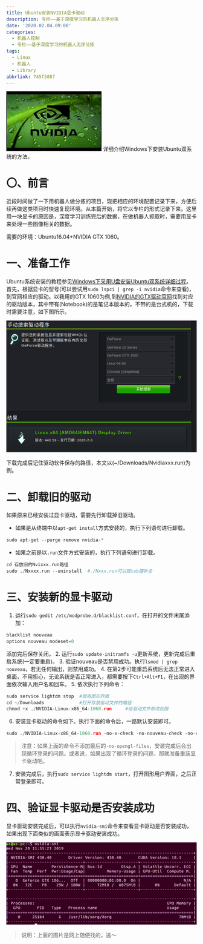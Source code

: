 ```yaml
---
title: Ubuntu安装NVIDIA显卡驱动
description: 专栏——基于深度学习的机器人无序分拣
date: '2020.02.04.09:00'
categories:
  - 机器人控制
  - 专栏——基于深度学习的机器人无序分拣
tags:
  - Linux
  - 机器人
  - Library
abbrlink: 745f5887
---
```

<img src=" /images/20200204/00.jpg" width=50% />
详细介绍Windows下安装Ubuntu双系统的方法。
<!-- more -->

# 〇、前言
近段时间做了一下用机器人做分拣的项目，现把相应的环境配置记录下来，方便后续再做这类项目时快速复现环境。从本篇开始，将它以专栏的形式记录下来。这里用一块显卡的原因是，深度学习训练完后的数据，在做机器人抓取时，需要用显卡来处理一些图像相关的数据。

需要的环境：Ubuntu16.04+NVIDIA GTX 1060。

# 一、准备工作
Ubuntu系统安装的教程参见[Windows下采用U盘安装Ubuntu双系统详细过程](https://colainlibrary.com/archives/292fe4d9.html)。首先，根据显卡的型号(可以尝试用`sudo lspci | grep -i nvidia`命令来查看)，到官网相应的驱动。以我用的GTX 1060为例,到[NVIDIA的GTX驱动官网](https://www.geforce.cn/drivers)找到对应的驱动版本，其中带有(Notebook)的是笔记本版本的，不带的是台式机的，下载时需要注意，如下图所示。

![01]( /images/20200204/01.png)

下载完成后记住驱动软件保存的路径，本文以(~/Downloads/Nvidiaxxx.run)为例。

# 二、卸载旧的驱动
如果原来已经安装过显卡驱动，需要先行卸载掉旧驱动。

- 如果是从终端中以`apt-get install`方式安装的，执行下列语句进行卸载。
```py
sudo apt-get --purge remove nvidia-*
```

- 如果之前是以`.run`文件方式安装的，执行下列语句进行卸载。
```py
cd 存放旧的Nvixxx.run路径
sudo ./Nxxxx.run --uninstall  #./Nxxx.run可以按tab键补全
```

# 三、安装新的显卡驱动
1. 运行`sudo gedit /etc/modprobe.d/blacklist.conf`，在打开的文件末尾添加：
```py
blacklist nouveau
options nouveau modeset=0
```
  添加完后保存关闭。
2. 运行`sudo update-initramfs -u`更新系统，更新完成后重启系统(一定要重启)。
3. 验证nouveau是否禁用成功。执行`lsmod | grep nouveau`，若无任何输出，则禁用成功。
4. 在第2步可能重启系统后无法正常进入桌面，不用担心，无论系统是否正常进入，都需要按下`Ctrl+Alt+F1`，在出现的界面依次输入用户名和回车。
5. 依次执行下列命令：
```py
sudo service lightdm stop  #禁用图形界面
cd ~/Downloads             #打开存放驱动文件的路径
chmod +x ./NVIDIA-Linux-x86_64-1060.run     #给驱动文件修改权限
```
6. 安装显卡驱动的命令如下。执行下面的命令后，一路默认安装即可。
```py
sudo ./NVIDIA-Linux-x86_64-1060.run -no-x-check -no-nouveau-check -no-opengl-files
```
> 注意：如果上面的命令不添加最后的`-no-opengl-files`，安装完成后会出现循环登录的问题。或者说，如果出现了循环登录的问题，那就准备重装显卡驱动吧。
7. 安装完成后，执行`sudo service lightdm start`，打开图形用户界面，之后正常登录即可。

# 四、验证显卡驱动是否安装成功
显卡驱动安装完成后，可以执行`nvidia-smi`命令来查看显卡驱动是否安装成功，如果出现下面类似的画面表示显卡驱动安装成功。

![02]( /images/20200204/02.png)

> 说明：上面的图片是网上随便找的，逃～

